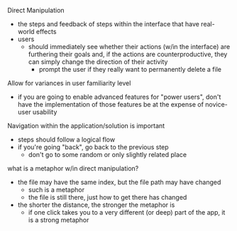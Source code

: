 Direct Manipulation
- the steps and feedback of steps within the interface that have real-world effects
- users
	- should immediately see whether their actions (w/in the interface) are furthering their goals and, if the actions are counterproductive, they can simply change the direction of their activity
		- prompt the user if they really want to permanently delete a file

Allow for variances in user familiarity level
- if you are going to enable advanced features for "power users", don't have the implementation of those features be at the expense of novice-user usability

Navigation within the application/solution is important
- steps should follow a logical flow
- if you're going "back", go back to the previous step
	- don't go to some random or only slightly related place

what is a metaphor w/in direct manipulation?
- the file may have the same index, but the file path may have changed
	- such is a metaphor
	- the file is still there, just how to get there has changed
- the shorter the distance, the stronger the metaphor is
	- if one click takes you to a very different (or deep) part of the app, it is a strong metaphor







